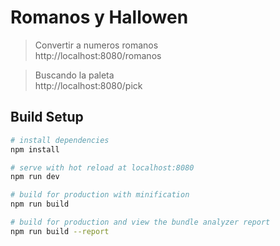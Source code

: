 # Romanos y Hallowen

> Convertir a numeros romanos        
 http://localhost:8080/romanos

> Buscando la paleta                  
http://localhost:8080/pick

## Build Setup

``` bash
# install dependencies
npm install

# serve with hot reload at localhost:8080
npm run dev

# build for production with minification
npm run build

# build for production and view the bundle analyzer report
npm run build --report